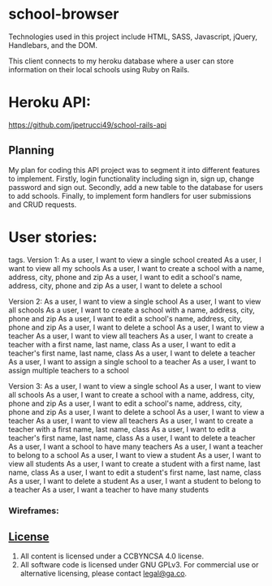 # school-browser

Technologies used in this project include HTML, SASS, Javascript, jQuery, Handlebars, and the DOM.

This client connects to my heroku database where a user can store information on their local schools
using Ruby on Rails.

# Heroku API:

https://github.com/jpetrucci49/school-rails-api

## Planning

My plan for coding this API project was to segment it into different features to implement. Firstly, login functionality including sign in, sign up, change password and sign out. Secondly, add a new table to the database for users to add schools. Finally, to implement form handlers for user submissions and CRUD requests.

# User stories:
tags.
Version 1:
As a user, I want to view a single school created
As a user, I want to view all my schools
As a user, I want to create a school with a name, address, city, phone and zip
As a user, I want to edit a school's name, address, city, phone and zip
As a user, I want to delete a school

Version 2:
As a user, I want to view a single school
As a user, I want to view all schools
As a user, I want to create a school with a name, address, city, phone and zip
As a user, I want to edit a school's name, address, city, phone and zip
As a user, I want to delete a school
As a user, I want to view a teacher
As a user, I want to view all teachers
As a user, I want to create a teacher with a first name, last name, class
As a user, I want to edit a teacher's first name, last name, class
As a user, I want to delete a teacher
As a user, I want to assign a single school to a teacher
As a user, I want to assign multiple teachers to a school

Version 3:
As a user, I want to view a single school
As a user, I want to view all schools
As a user, I want to create a school with a name, address, city, phone and zip
As a user, I want to edit a school's name, address, city, phone and zip
As a user, I want to delete a school
As a user, I want to view a teacher
As a user, I want to view all teachers
As a user, I want to create a teacher with a first name, last name, class
As a user, I want to edit a teacher's first name, last name, class
As a user, I want to delete a teacher
As a user, I want a school to have many teachers
As a user, I want a teacher to belong to a school
As a user, I want to view a student
As a user, I want to view all students
As a user, I want to create a student with a first name, last name, class
As a user, I want to edit a student's first name, last name, class
As a user, I want to delete a student
As a user, I want a student to belong to a teacher
As a user, I want a teacher to have many students

### Wireframes:

## [License](LICENSE)

1. All content is licensed under a CC­BY­NC­SA 4.0 license.
1. All software code is licensed under GNU GPLv3. For commercial use or
    alternative licensing, please contact legal@ga.co.
